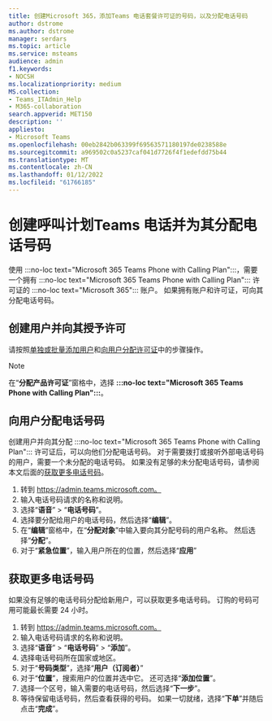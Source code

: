 ```yaml
---
title: 创建Microsoft 365，添加Teams 电话套餐许可证的号码，以及分配电话号码
author: dstrome
ms.author: dstrome
manager: serdars
ms.topic: article
ms.service: msteams
audience: admin
f1.keywords:
- NOCSH
ms.localizationpriority: medium
MS.collection:
- Teams_ITAdmin_Help
- M365-collaboration
search.appverid: MET150
description: ''
appliesto:
- Microsoft Teams
ms.openlocfilehash: 00eb2842b063399f69563571180197de0238588e
ms.sourcegitcommit: a969502c0a5237caf041d7726f4f1edefdd75b44
ms.translationtype: MT
ms.contentlocale: zh-CN
ms.lasthandoff: 01/12/2022
ms.locfileid: "61766185"
---
```

# <a name="create-and-license-teams-phone-with-calling-plan-users-and-assign-them-phone-numbers"></a>创建呼叫计划Teams 电话并为其分配电话号码

使用 :::no-loc text="Microsoft 365 Teams Phone with Calling Plan":::，需要一个拥有 :::no-loc text="Microsoft 365 Teams Phone with Calling Plan"::: 许可证的 :::no-loc text="Microsoft 365"::: 账户。 如果拥有账户和许可证，可向其分配电话号码。

## <a name="create-and-license-users"></a>创建用户并向其授予许可

请按照[单独或批量添加用户](/microsoft-365/admin/add-users/add-users)和[向用户分配许可证](/microsoft-365/admin/manage/assign-licenses-to-users)中的步骤操作。

> [!NOTE]
> 在“**分配产品许可证**”窗格中，选择 **:::no-loc text="Microsoft 365 Teams Phone with Calling Plan":::**。

## <a name="assign-phone-numbers-to-users"></a>向用户分配电话号码

创建用户并向其分配 :::no-loc text="Microsoft 365 Teams Phone with Calling Plan"::: 许可证后，可以向他们分配电话号码。 对于需要拨打或接听外部电话号码的用户，需要一个未分配的电话号码。 如果没有足够的未分配电话号码，请参阅本文后面的[获取更多电话号码](#get-more-phone-numbers)。

1. 转到 https://admin.teams.microsoft.com。
2. 输入电话号码请求的名称和说明。
3. 选择“**语音**” > “**电话号码**”。
4. 选择要分配给用户的电话号码，然后选择“**编辑**”。
5. 在“**编辑**”窗格中，在“**分配对象**”中输入要向其分配号码的用户名称。 然后选择“**分配**”。
6. 对于“**紧急位置**”，输入用户所在的位置，然后选择“**应用**”

## <a name="get-more-phone-numbers"></a>获取更多电话号码

如果没有足够的电话号码分配给新用户，可以获取更多电话号码。 订购的号码可用可能最长需要 24 小时。

1. 转到 https://admin.teams.microsoft.com。
2. 输入电话号码请求的名称和说明。
3. 选择“**语音**” > “**电话号码**” > “**添加**”。
4. 选择电话号码所在国家或地区。
5. 对于“**号码类型**”，选择“**用户（订阅者）**”
6. 对于“**位置**”，搜索用户的位置并选中它。 还可选择“**添加位置**”。
7. 选择一个区号，输入需要的电话号码，然后选择“**下一步**”。
8. 等待保留电话号码，然后查看获得的号码。 如果一切就绪，选择“**下单**”并随后点击“**完成**”。
